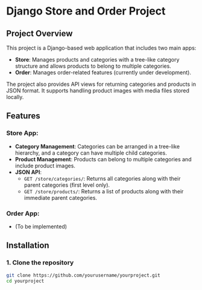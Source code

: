 # Django Store and Order Project

## Project Overview

This project is a Django-based web application that includes two main apps:
- **Store**: Manages products and categories with a tree-like category structure and allows products to belong to multiple categories.
- **Order**: Manages order-related features (currently under development).

The project also provides API views for returning categories and products in JSON format. It supports handling product images with media files stored locally.

## Features

### Store App:
- **Category Management**: Categories can be arranged in a tree-like hierarchy, and a category can have multiple child categories.
- **Product Management**: Products can belong to multiple categories and include product images.
- **JSON API**:
  - `GET /store/categories/`: Returns all categories along with their parent categories (first level only).
  - `GET /store/products/`: Returns a list of products along with their immediate parent categories.

### Order App:
- (To be implemented)

## Installation

### 1. Clone the repository
```bash
git clone https://github.com/yourusername/yourproject.git
cd yourproject
